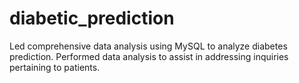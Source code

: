# diabetic_prediction
Led comprehensive data analysis using MySQL to analyze diabetes prediction. Performed data analysis to assist in addressing inquiries pertaining to patients.
